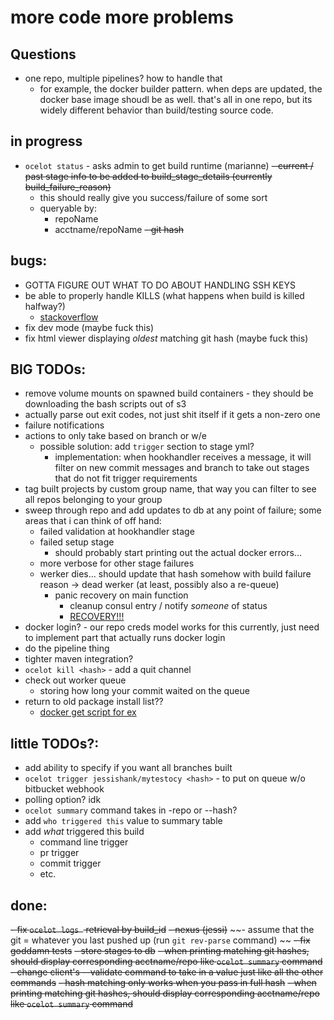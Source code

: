 # more code more problems

## Questions
- one repo, multiple pipelines? how to handle that 
    - for example, the docker builder pattern. when deps are updated, the docker base image shoudl be as well. that's all in one repo, but its widely different behavior than build/testing source code.

## in progress
- `ocelot status` - asks admin to get build runtime (marianne) 
    ~~- current / past stage info to be added to build_stage_details (currently build_failure_reason)~~
    - this should really give you success/failure of some sort
    - queryable by:
        - repoName 
        - acctname/repoName
        ~~- git hash~~
    
## bugs: 
- GOTTA FIGURE OUT WHAT TO DO ABOUT HANDLING SSH KEYS
- be able to properly handle KILLS (what happens when build is killed halfway?)
    - [stackoverflow](https://stackoverflow.com/questions/11268943/is-it-possible-to-capture-a-ctrlc-signal-and-run-a-cleanup-function-in-a-defe)
- fix dev mode (maybe fuck this)
- fix html viewer displaying *oldest* matching git hash (maybe fuck this)     

## BIG TODOs:
- remove volume mounts on spawned build containers - they should be downloading the bash scripts out of s3 
- actually parse out exit codes, not just shit itself if it gets a non-zero one
- failure notifications
- actions to only take based on branch or w/e 
    - possible solution: add `trigger` section to stage yml?
        - implementation: when hookhandler receives a message, it will filter on new commit messages and branch to take out stages that do not fit trigger requirements
- tag built projects by custom group name, that way you can filter to see all repos belonging to your group
- sweep through repo and add updates to db at any point of failure; some areas that i can think of off hand:
    - failed validation at hookhandler stage 
    - failed setup stage
        - should probably start printing out the actual docker errors...
    - more verbose for other stage failures
    - werker dies... should update that hash somehow with build failure reason -> dead werker (at least, possibly also a re-queue)
         - panic recovery on main function 
            - cleanup consul entry / notify _someone_ of status 
            - [RECOVERY!!!](https://blog.golang.org/defer-panic-and-recover)
- docker login? - our repo creds model works for this currently, just need to implement part that actually runs docker login
- do the pipeline thing
- tighter maven integration?
- `ocelot kill <hash>` - add a quit channel
- check out worker queue
	- storing how long your commit waited on the queue
- return to old package install list??
    - [docker get script for ex](https://get.docker.com/)    

    
## little TODOs?: 
- add ability to specify if you want all branches built
- `ocelot trigger jessishank/mytestocy <hash>` - to put on queue w/o bitbucket webhook
- polling option? idk
- `ocelot summary` command takes in -repo or --hash?
- add `who triggered this` value to summary table
- add *what* triggered this build
	- command line trigger
	- pr trigger
	- commit trigger
	- etc. 

## done:
~~- fix `ocelot logs ` retrieval by build_id~~
~~- nexus (jessi)~~
~~- assume that the git = whatever you last pushed up (run `git rev-parse` command) ~~
~~- fix goddamn tests~~ 
~~- store stages to db~~
~~- when printing matching git hashes, should display corresponding acctname/repo like `ocelot summary` command~~
~~- change client's --validate command to take in a value just like all the other commands~~
~~- hash matching only works when you pass in full hash~~
    ~~- when printing matching git hashes, should display corresponding acctname/repo like `ocelot summary` command~~
